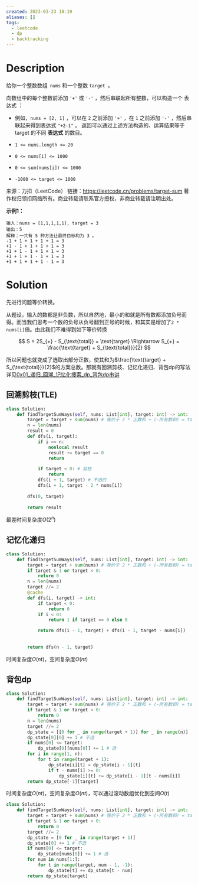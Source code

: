 ```yaml
---
created: 2023-03-23 18:19
aliases: []
tags:
  - leetcode 
  - dp 
  - backtracking 
---
```


# Description

给你一个整数数组` nums` 和一个整数 `target `。

向数组中的每个整数前添加 `'+'` 或 `'-'` ，然后串联起所有整数，可以构造一个 表达式 ：

- 例如，`nums = [2, 1]` ，可以在 `2` 之前添加 `'+'` ，在 `1` 之前添加 `'-'` ，然后串联起来得到表达式 `"+2-1"` 。
返回可以通过上述方法构造的、运算结果等于 target 的不同 **表达式** 的数目。

- `1 <= nums.length <= 20`
- `0 <= nums[i] <= 1000`
- `0 <= sum(nums[i]) <= 1000`
- `-1000 <= target <= 1000`


来源：力扣（LeetCode）
链接：https://leetcode.cn/problems/target-sum
著作权归领扣网络所有。商业转载请联系官方授权，非商业转载请注明出处。

**示例1：**

```
输入：nums = [1,1,1,1,1], target = 3
输出：5
解释：一共有 5 种方法让最终目标和为 3 。
-1 + 1 + 1 + 1 + 1 = 3
+1 - 1 + 1 + 1 + 1 = 3
+1 + 1 - 1 + 1 + 1 = 3
+1 + 1 + 1 - 1 + 1 = 3
+1 + 1 + 1 + 1 - 1 = 3
```


# Solution

先进行问题等价转换。

从题设，输入的数都是非负数，所以自然地，最小的和就是所有数都添加负号而得。而当我们思考一个数的负号从负号翻到正号的时候，和其实是增加了`2 * nums[i]`倍。由此我们不难得到如下等价转换

$$ S = 2S_{+} - S_{\text{total}} = \text{target} \Rightarrow S_{+} = \frac{\text{target} + S_{\text{total}}}{2} $$

所以问题也就变成了选取出部分正数，使其和为$\frac{\text{target} + S_{\text{total}}}{2}$的方案总数。那就有回溯剪枝、记忆化递归、背包dp的写法详见[0x01_递归_回溯_记忆化搜索_dp_背包dp串讲](0x01_递归_回溯_记忆化搜索_dp_背包dp串讲.md)

## 回溯剪枝(TLE)

```python
class Solution:
    def findTargetSumWays(self, nums: List[int], target: int) -> int:
        target = target + sum(nums) # 等价于 2 * 正数和 + (-所有数和) = target -> 移项, 变成选数 + 到目标和
        n = len(nums)
        result = 0
        def dfs(i, target):
            if i == n:
                nonlocal result
                result += target == 0
                return

            if target < 0: # 剪枝
                return
            dfs(i + 1, target) # 不选的
            dfs(i + 1, target - 2 * nums[i])
        
        dfs(0, target)
        
        return result
```

最差时间复杂度$O(2^n)$

## 记忆化递归

```python
class Solution:
    def findTargetSumWays(self, nums: List[int], target: int) -> int:
        target = target + sum(nums) # 等价于 2 * 正数和 + (-所有数和) = target -> 移项, 变成选数 + 到目标和   
        if target & 1 or target < 0:
            return 0
        n = len(nums)
        target //= 2
        @cache
        def dfs(i, target) -> int:
            if target < 0:
                return 0
            if i < 0:
                return 1 if target == 0 else 0

            return dfs(i - 1, target) + dfs(i - 1, target - nums[i])
        
        
        return dfs(n - 1, target)
```

时间复杂度$O(nt)$，空间复杂度$O(nt)$

## 背包dp

```python
class Solution:
    def findTargetSumWays(self, nums: List[int], target: int) -> int:
        target = target + sum(nums) # 等价于 2 * 正数和 + (-所有数和) = target -> 移项, 变成选数 + 到目标和   
        if target & 1 or target < 0:
            return 0
        n = len(nums)
        target //= 2
        dp_state = [[0 for _ in range(target + 1)] for _ in range(n)]
        dp_state[0][0] += 1 # 不选
        if nums[0] <= target:
            dp_state[0][nums[0]] += 1 # 选
        for i in range(1, n):
            for t in range(target + 1):
                dp_state[i][t] = dp_state[i - 1][t]
                if t - nums[i] >= 0:
                    dp_state[i][t] += dp_state[i - 1][t - nums[i]]
        return dp_state[-1][target]
```

时间复杂度$O(nt)$，空间复杂度$O(nt)$，可以通过滚动数组优化到空间$O(t)$

```python
class Solution:
    def findTargetSumWays(self, nums: List[int], target: int) -> int:
        target = target + sum(nums) # 等价于 2 * 正数和 + (-所有数和) = target -> 移项, 变成选数 + 到目标和   
        if target & 1 or target < 0:
            return 0
        target //= 2
        dp_state = [0 for _ in range(target + 1)]
        dp_state[0] += 1 # 不选
        if nums[0] <= target:
            dp_state[nums[0]] += 1 # 选
        for num in nums[1:]:
            for t in range(target, num - 1, -1):
                dp_state[t] += dp_state[t - num]
        return dp_state[target]
```
